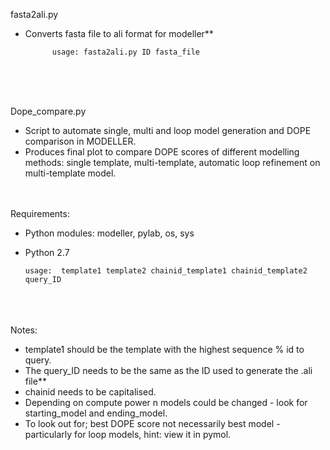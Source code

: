 
fasta2ali.py

- Converts fasta file to ali format for modeller**

            usage: fasta2ali.py ID fasta_file
                     
            
            
            
<br /> <br /> <br /> 

Dope_compare.py 

- Script to automate single, multi and loop model generation and DOPE comparison in MODELLER.
- Produces final plot to compare DOPE scores of different modelling methods: single template, multi-template, automatic loop refinement on multi-template model.
<br /> <br /> <br /> 

Requirements:
- Python modules: modeller, pylab, os, sys 
- Python 2.7



      usage:  template1 template2 chainid_template1 chainid_template2 query_ID

<br /> <br /> <br /> 
Notes:
- template1 should be the template with the highest sequence % id to query.
- The query_ID needs to be the same as the ID used to generate the .ali file**
- chainid needs to be capitalised. 
- Depending on compute power n models could be changed - look for starting_model and ending_model. 
- To look out for; best DOPE score not necessarily best model - particularly for loop models, hint: view it in pymol.
